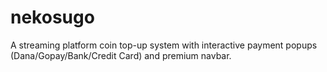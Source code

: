 # nekosugo
A streaming platform coin top-up system with interactive payment popups (Dana/Gopay/Bank/Credit Card) and premium navbar.
